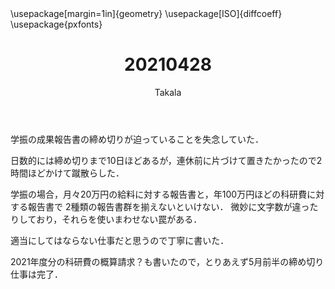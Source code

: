 ﻿---
title: 20210428
yesterday: 20210427
tomorrow: 20210429
days: 488
author: Takala
header-includes:
  - \usepackage[margin=1in]{geometry}
  - \usepackage[ISO]{diffcoeff}
  - \usepackage{pxfonts}
---


学振の成果報告書の締め切りが迫っていることを失念していた．


日数的には締め切りまで10日ほどあるが，連休前に片づけて置きたかったので2時間ほどかけて蹴散らした．


学振の場合，月々20万円の給料に対する報告書と，年100万円ほどの科研費に対する報告書で
2種類の報告書群を揃えないといけない．
微妙に文字数が違ったりしており，それらを使いまわせない罠がある．


適当にしてはならない仕事だと思うので丁寧に書いた．


2021年度分の科研費の概算請求？も書いたので，とりあえず5月前半の締め切り仕事は完了．


